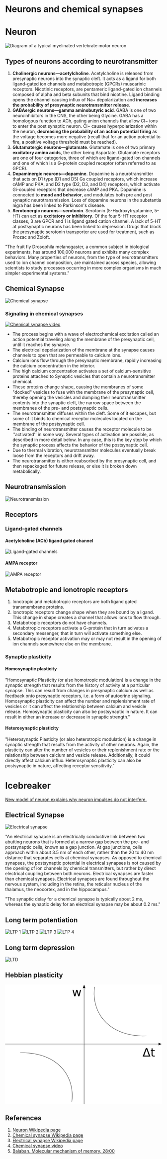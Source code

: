 # Neurons and chemical synapses

# Neuron

![Diagram of a typical myelinated vertebrate motor neuron](http://upload.wikimedia.org/wikipedia/commons/a/a9/Complete_neuron_cell_diagram_en.svg)

## Types of neurons according to neurotransmitter

1. **Cholinergic neurons—acetylcholine**. Acetylcholine is released from presynaptic neurons into the synaptic cleft. It acts as a ligand for both ligand-gated ion channels and metabotropic (GPCRs) muscarinic receptors. Nicotinic receptors, are pentameric ligand-gated ion channels composed of alpha and beta subunits that bind nicotine. Ligand binding opens the channel causing influx of Na+ depolarization and **increases the probability of presynaptic neurotransmitter release**.
1. **GABAergic neurons—gamma aminobutyric acid**. GABA is one of two neuroinhibitors in the CNS, the other being Glycine. GABA has a homologous function to ACh, gating anion channels that allow Cl− ions to enter the post synaptic neuron. Cl− causes hyperpolarization within the neuron, **decreasing the probability of an action potential firing** as the voltage becomes more negative (recall that for an action potential to fire, a positive voltage threshold must be reached).
1. **Glutamatergic neurons—glutamate**. Glutamate is one of two primary **excitatory amino acids**, the other being Aspartate. Glutamate receptors are one of four categories, three of which are ligand-gated ion channels and one of which is a G-protein coupled receptor (often referred to as GPCR).
1. **Dopaminergic neurons—dopamine**. Dopamine is a neurotransmitter that acts on D1 type (D1 and D5) Gs coupled receptors, which increase cAMP and PKA, and D2 type (D2, D3, and D4) receptors, which activate Gi-coupled receptors that decrease cAMP and PKA. Dopamine is connected to **mood and behavior**, and modulates both pre and post synaptic neurotransmission. Loss of dopamine neurons in the substantia nigra has been linked to Parkinson's disease.
1. **Serotonergic neurons—serotonin**. Serotonin (5-Hydroxytryptamine, 5-HT) can act as **excitatory or inhibitory**. Of the four 5-HT receptor classes, 3 are GPCR and 1 is ligand gated cation channel.  A lack of 5-HT at postsynaptic neurons has been linked to depression. Drugs that block the presynaptic serotonin transporter are used for treatment, such as Prozac and Zoloft.

"The fruit fly Drosophila melanogaster, a common subject in biological experiments, has around 100,000 neurons and exhibits many complex behaviors. Many properties of neurons, from the type of neurotransmitters used to ion channel composition, are maintained across species, allowing scientists to study processes occurring in more complex organisms in much simpler experimental systems."

## Chemical Synapse

![Chemical synapse](http://upload.wikimedia.org/wikipedia/commons/3/30/Chemical_synapse_schema_cropped.jpg)

### Signaling in chemical synapses

[![Chemical synapse video](http://upload.wikimedia.org/wikipedia/commons/thumb/5/52/Synapse.theora.ogv/200px--Synapse.theora.ogv.jpg)](http://commons.wikimedia.org/wiki/File:Synapse.theora.ogv?embedplayer=yes)

* The process begins with a wave of electrochemical excitation called an action potential traveling along the membrane of the presynaptic cell, until it reaches the synapse.
* The electrical depolarization of the membrane at the synapse causes channels to open that are permeable to calcium ions.
* Calcium ions flow through the presynaptic membrane, rapidly increasing the calcium concentration in the interior.
* The high calcium concentration activates a set of calcium-sensitive proteins attached to Synaptic vesicles that contain a neurotransmitter chemical.
* These proteins change shape, causing the membranes of some "docked" vesicles to fuse with the membrane of the presynaptic cell, thereby opening the vesicles and dumping their neurotransmitter contents into the synaptic cleft, the narrow space between the membranes of the pre- and postsynaptic cells.
* The neurotransmitter diffuses within the cleft.  Some of it escapes, but some of it binds to chemical receptor molecules located on the membrane of the postsynaptic cell.
* The binding of neurotransmitter causes the receptor molecule to be ''activated'' in some way.  Several types of activation are possible, as described in more detail below.  In any case, this is the key step by which the synaptic process affects the behavior of the postsynaptic cell.
* Due to thermal vibration, neurotransmitter molecules eventually break loose from the receptors and drift away.
* The neurotransmitter is either reabsorbed by the presynaptic cell, and then repackaged for future release, or else it is broken down metabolically.

## Neurotransmission

![Neurotransmission](http://upload.wikimedia.org/wikipedia/commons/e/e0/Synapse_Illustration2_tweaked.svg)

## Receptors

### Ligand-gated channels

#### Acetylcholine (ACh) ligand gated channel

![Ligand-gated channels](http://upload.wikimedia.org/wikipedia/commons/thumb/c/ce/Blausen_0225_ChemicallyGatedChannel.png/640px-Blausen_0225_ChemicallyGatedChannel.png)

#### AMPA receptor

![AMPA receptor](http://upload.wikimedia.org/wikipedia/commons/7/78/AMPA3Dan.gif)

## Metabotropic and ionotropic receptors

1. Ionotropic and metabotropic receptors are both ligand gated transmembrane proteins.
1. Ionotropic receptors change shape when they are bound by a ligand. This change in shape creates a channel that allows ions to flow through.
1. Metabotropic receptors do not have channels.
1. Metabotropic receptors activate a G-protein that in turn acivates a secondary messenger, that in turn will activate something else.
1. Metabotropic receptor activation may or may not result in the opening of ion channels somewhere else on the membrane.

### Synaptic plasticity

#### Homosynaptic plasticity

"Homosynaptic Plasticity (or also homotropic modulation) is a change in the synaptic strength that results from the history of activity at a particular synapse. This can result from changes in presynaptic calcium as well as feedback onto presynaptic receptors, i.e. a form of autocrine signaling. Homosynaptic plasticity can affect the number and replenishment rate of vesicles or it can affect the relationship between calcium and vesicle release. Homosynaptic plasticity can also be postsynaptic in nature. It can result in either an increase or decrease in synaptic strength."

#### Heterosynaptic plasticity

"Heterosynaptic Plasticity (or also heterotropic modulation) is a change in synaptic strength that results from the activity of other neurons. Again, the plasticity can alter the number of vesicles or their replenishment rate or the relationship between calcium and vesicle release. Additionally, it could directly affect calcium influx. Heterosynaptic plasticity can also be postsynaptic in nature, affecting receptor sensitivity."

# Icebreaker

[New model of neuron explains why neuron impulses do not interfere.](http://www.sciencedaily.com/releases/2014/09/140910120417.htm)


## Electrical Synapse

![Electrical synapse](http://upload.wikimedia.org/wikipedia/commons/b/b7/Gap_cell_junction-en.svg)

"An electrical synapse is an electrically conductive link between two abutting neurons that is formed at a narrow gap between the pre- and postsynaptic cells, known as a gap junction. At gap junctions, cells approach within about 3.5 nm of each other, rather than the 20 to 40 nm distance that separates cells at chemical synapses. As opposed to chemical synapses, the postsynaptic potential in electrical synapses is not caused by the opening of ion channels by chemical transmitters, but rather by direct electrical coupling between both neurons. Electrical synapses are faster than chemical synapses. Electrical synapses are found throughout the nervous system, including in the retina, the reticular nucleus of the thalamus, the neocortex, and in the hippocampus."

"The synaptic delay for a chemical synapse is typically about 2 ms, whereas the synaptic delay for an electrical synapse may be about 0.2 ms."

## Long term potentiation

![LTP 1](http://upload.wikimedia.org/wikipedia/commons/1/13/LTP_First_Stage.png)
![LTP 2](http://upload.wikimedia.org/wikipedia/commons/e/e4/LTP_Second_Stage.png)
![LTP 3](http://upload.wikimedia.org/wikipedia/commons/7/77/LTP_Third_Stage.png)
![LTP 4](http://upload.wikimedia.org/wikipedia/commons/4/41/LTP_Fourth_Stage.png)

## Long term depression

![LTD](http://upload.wikimedia.org/wikipedia/en/9/9c/Bi-directional_modulation_of_AMPA_receptor.png)

## Hebbian plasticity 

![Hebbian plasticity](hebbian_plasticity.png)

## References

1. [Neuron Wikipedia page](http://en.wikipedia.org/wiki/Neuron)
1. [Chemical synapse Wikipedia page](http://en.wikipedia.org/wiki/Chemical_synapses)
1. [Electrical synapse Wikipedia page](http://en.wikipedia.org/wiki/Electrical_synapse)
1. [Chemical synapse video](http://commons.wikimedia.org/wiki/File:Synapse.theora.ogv?embedplayer=yes)
1. [Balaban, Molecular mechanism of memory, 28:00](http://postnauka.ru/lectures/22503)

